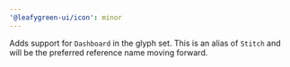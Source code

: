 ```yaml
---
'@leafygreen-ui/icon': minor
---
```


Adds support for `Dashboard` in the glyph set. This is an alias of `Stitch` and will be the preferred reference name moving forward.
